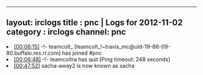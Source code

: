
---
layout: irclogs
title : pnc | Logs for 2012-11-02
category : irclogs
channel: pnc
---
<li class="logitem"><a href="#00:06:15" name="00:06:15" class="time">[00:06:15]</a> -!- <span class="join">teamcolt_</span> [teamcolt_!~travis_mc@uld-19-86-09-80.buffalo.res.rr.com] has joined #pnc </li>
<li class="logitem"><a href="#00:06:48" name="00:06:48" class="time">[00:06:48]</a> -!- <span class="quit">teamcoltra</span> has quit [Ping timeout: 248 seconds] </li>
<li class="logitem"><a href="#00:47:52" name="00:47:52" class="time">[00:47:52]</a> <span class="nick">sacha-away2</span> is now known as <span class="nick">sacha</span> </li>


